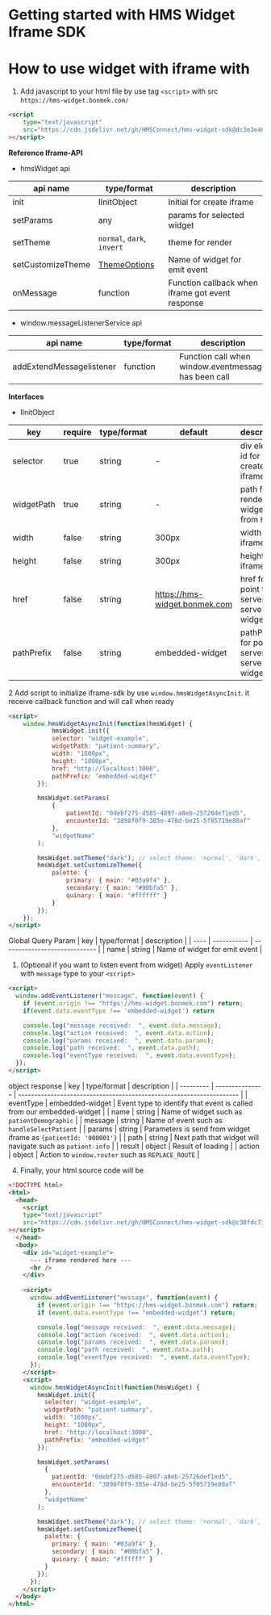 # Getting started with HMS Widget Iframe SDK

# **How to use widget with iframe with**

1. Add javascript to your html file by use tag `<script>` with src `https://hms-widget.bonmek.com/`

```html
<script
    type="text/javascript"
    src="https://cdn.jsdelivr.net/gh/HMSConnect/hms-widget-sdk@dc3e3e48c674fcba470524d6e91ab69116223a67/sdk/iframe-sdk.min.js"
></script>
```

**Reference Iframe-API**
- hmsWidget api

| api name          | type/format                                                           | description                                      |
| ----------------- | --------------------------------------------------------------------- | ------------------------------------------------ |
| init              | IInitObject                                                           | Initial for create iframe                        |
| setParams         | any                                                                   | params for selected widget                       |
| setTheme          | `normal`, `dark`, `invert`                                            | theme for render                                 |
| setCustomizeTheme | [ThemeOptions](https://v4-8-3.material-ui.com/customization/theming/) | Name of widget for emit event                    |
| onMessage         | function                                                              | Function callback when iframe got event response |


- window.messageListenerService api

| api name                 | type/format | description                                          |
| ------------------------ | ----------- | ---------------------------------------------------- |
| addExtendMessagelistener | function    | Function call when window.eventmessage has been call |

**Interfaces**
- IInitObject

| key        | require | type/format | default                       | description                                      |
| ---------- | ------- | ----------- | ----------------------------- | ------------------------------------------------ |
| selector   | true    | string      | -                             | div element id for create iframe                 |
| widgetPath | true    | string      | -                             | path for render widget from `href`               |
| width      | false   | string      | 300px                         | width of iframe                                  |
| height     | false   | string      | 300px                         | height of iframe                                 |
| href       | false   | string      | https://hms-widget.bonmek.com | href for point to server that serve widget       |
| pathPrefix | false   | string      | embedded-widget               | pathPrefix for point to server that serve widget |


2 Add script to initialize iframe-sdk by use `window.hmsWidgetAsyncInit`. it receive callback function and will call when ready
```html
<script>
    window.hmsWidgetAsyncInit(function(hmsWidget) {
            hmsWidget.init({
            selector: "widget-example",
            widgetPath: "patient-summary",
            width: "1600px",
            height: "1080px",
            href: "http://localhost:3000",
            pathPrefix: "embedded-widget"
        });

        hmsWidget.setParams(
            {
                patientId: "0debf275-d585-4897-a8eb-25726def1ed5",
                encounterId: "3898f0f9-385e-478d-be25-5f05719e80af"
            },
            "widgetName"
        );

        hmsWidget.setTheme("dark"); // select theme: 'normal', 'dark', 'invert'
        hmsWidget.setCustomizeTheme({
            palette: {
                primary: { main: "#03a9f4" },
                secondary: { main: "#00bfa5" },
                quinary: { main: "#ffffff" }
            }
        });
    });
</script>
```

Global Query Param 
| key  | type/format | description                   |
| ---- | ----------- | ----------------------------- |
| name | string      | Name of widget for emit event |

1. (Optional if you want to listen event from widget) Apply `eventListener` with `message` type to your `<script>`

```html
<script>
  window.addEventListener("message", function(event) {
    if (event.origin !== "https://hms-widget.bonmek.com") return;
    if(event.data.eventType !== 'embedded-widget') return

    console.log("message received:  ", event.data.message);
    console.log("action received:  ", event.data.action);
    console.log("params received:  ", event.data.params);
    console.log("path received:  ", event.data.path);
    console.log("eventType received:  ", event.data.eventType);
  });
</script>
```
object response 
  | key       | type/format     | description                                                          |
  | --------- | --------------- | -------------------------------------------------------------------- |
  | eventType | embedded-widget | Event type to identify that event is called from our embedded-widget |
  | name      | string          | Name of widget such as `patientDemographic`                          |
  | message   | string          | Name of event such as `handleSelectPatient`                          |
  | params    | string          | Parameters is send from widget iframe  as `{patientId: '000001'}`    |
  | path      | string          | Next path that widget will navigate such as `patient-info`           |
  | result    | object          | Result of loading                                                    |
  | action    | object          | Action to `window.router` such as `REPLACE_ROUTE`                    |

4. Finally, your html source code will be

```html
<!DOCTYPE html>
<html>
  <head>
    <script
    type="text/javascript"
    src="https://cdn.jsdelivr.net/gh/HMSConnect/hms-widget-sdk@c38fdc73b2cfa7cd7a581a678f8aceedd0a510f3/sdk/iframe-sdk.min.js"
></script>
  </head>
  <body>
    <div id="widget-example">
      --- iframe rendered here ---
      <br />
    </div>
    ​ ​
    <script>
      window.addEventListener("message", function(event) {
        if (event.origin !== "https://hms-widget.bonmek.com") return;
        if (event.data.eventType !== "embedded-widget") return;

        console.log("message received:  ", event.data.message);
        console.log("action received:  ", event.data.action);
        console.log("params received:  ", event.data.params);
        console.log("path received:  ", event.data.path);
        console.log("eventType received:  ", event.data.eventType);
      });
    </script>
    <script>
      window.hmsWidgetAsyncInit(function(hmsWidget) {
        hmsWidget.init({
          selector: "widget-example",
          widgetPath: "patient-summary",
          width: "1600px",
          height: "1080px",
          href: "http://localhost:3000",
          pathPrefix: "embedded-widget"
        });

        hmsWidget.setParams(
          {
            patientId: "0debf275-d585-4897-a8eb-25726def1ed5",
            encounterId: "3898f0f9-385e-478d-be25-5f05719e80af"
          },
          "widgetName"
        );

        hmsWidget.setTheme("dark"); // select theme: 'normal', 'dark', 'invert'
        hmsWidget.setCustomizeTheme({
          palette: {
            primary: { main: "#03a9f4" },
            secondary: { main: "#00bfa5" },
            quinary: { main: "#ffffff" }
          }
        });
      });
    </script>
  </body>
</html>
```
